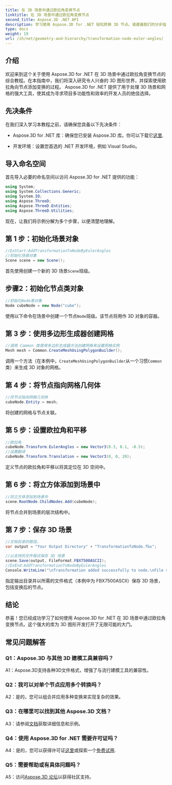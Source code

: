```yaml
---
title: 在 3D 场景中通过欧拉角变换节点
linktitle: 在 3D 场景中通过欧拉角变换节点
second_title: Aspose.3D .NET API
description: 学习使用 Aspose.3D for .NET 轻松转换 3D 节点。请遵循我们的分步指南，让您的项目取得令人惊叹的结果。
type: docs
weight: 19
url: /zh/net/geometry-and-hierarchy/transformation-node-euler-angles/
---
```

## 介绍

欢迎来到这个关于使用 Aspose.3D for .NET 在 3D 场景中通过欧拉角变换节点的综合教程。在本指南中，我们将深入研究令人兴奋的 3D 图形世界，并探索使用欧拉角向节点添加变换的过程。 Aspose.3D for .NET 提供了用于处理 3D 场景和网格的强大工具，使其成为寻求项目多功能性和效率的开发人员的绝佳选择。

## 先决条件

在我们深入学习本教程之前，请确保您具备以下先决条件：

-  Aspose.3D for .NET 库：确保您已安装 Aspose.3D 库。你可以下载它[这里](https://releases.aspose.com/3d/net/).

- 开发环境：设置您首选的 .NET 开发环境，例如 Visual Studio。

## 导入命名空间

首先导入必要的命名空间以访问 Aspose.3D for .NET 提供的功能：

```csharp
using System;
using System.Collections.Generic;
using System.IO;
using Aspose.ThreeD;
using Aspose.ThreeD.Entities;
using Aspose.ThreeD.Utilities;
```

现在，让我们将示例分解为多个步骤，以便清楚地理解。

## 第 1 步：初始化场景对象

```csharp
//ExStart:AddTransformationToNodeByEulerAngles
//初始化场景对象
Scene scene = new Scene();
```

首先使用创建一个新的 3D 场景`Scene`班级。

## 步骤2：初始化节点类对象

```csharp
//初始化Node类对象
Node cubeNode = new Node("cube");
```

使用以下命令在场景中创建一个节点`Node`班级。该节点将用作 3D 对象的容器。

## 第 3 步：使用多边形生成器创建网格

```csharp
//调用 Common 类使用多边形生成器方法创建网格来设置网格实例
Mesh mesh = Common.CreateMeshUsingPolygonBuilder(); 
```

调用一个方法（在本例中，`CreateMeshUsingPolygonBuilder`从一个习惯`Common`类）来生成 3D 对象的网格。

## 第 4 步：将节点指向网格几何体

```csharp
//将节点指向网格几何体
cubeNode.Entity = mesh;
```

将创建的网格与节点关联。

## 第 5 步：设置欧拉角和平移

```csharp
//欧拉角
cubeNode.Transform.EulerAngles = new Vector3(0.3, 0.1, -0.5);            
//设置翻译
cubeNode.Transform.Translation = new Vector3(0, 0, 20);
```

定义节点的欧拉角和平移以将其定位在 3D 空间中。

## 第 6 步：将立方体添加到场景中

```csharp
//将立方体添加到场景中
scene.RootNode.ChildNodes.Add(cubeNode);
```

将节点合并到场景的层次结构中。

## 第 7 步：保存 3D 场景

```csharp
//文档目录的路径。
var output = "Your Output Directory" + "TransformationToNode.fbx";

//以支持的文件格式保存 3D 场景
scene.Save(output, FileFormat.FBX7500ASCII);
//ExEnd:AddTransformationToNodeByEulerAngles
Console.WriteLine("\nTransformation added successfully to node.\nFile saved at " + output);
```

指定输出目录并以所需的文件格式（本例中为 FBX7500ASCII）保存 3D 场景，包括变换后的节点。

## 结论

恭喜！您已经成功学习了如何使用 Aspose.3D for .NET 在 3D 场景中通过欧拉角变换节点。这个强大的库为 3D 图形开发打开了无限可能的大门。

## 常见问题解答

### Q1：Aspose.3D 与其他 3D 建模工具兼容吗？

A1：Aspose.3D支持各种3D文件格式，增强了与流行建模工具的兼容性。

### Q2：我可以对单个节点应用多个转换吗？

A2：是的，您可以组合并应用多种变换来实现复杂的效果。

### Q3：在哪里可以找到其他 Aspose.3D 文档？

 A3：请参阅[文档](https://reference.aspose.com/3d/net/)获取详细信息和示例。

### Q4：使用 Aspose.3D for .NET 需要许可证吗？

 A4：是的，您可以获得许可证[这里](https://purchase.aspose.com/buy)或探索一个[免费试用](https://releases.aspose.com/).

### Q5：需要帮助或有具体问题吗？

A5：访问[Aspose.3D 论坛](https://forum.aspose.com/c/3d/18)以获得社区支持。